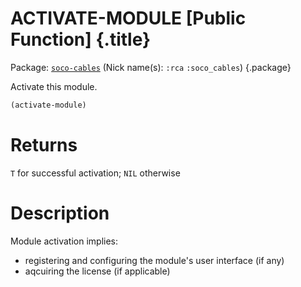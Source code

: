# ACTIVATE-MODULE [Public Function] {.title}

Package: [`soco-cables`](SOCO-CABLES.pkg.md) (Nick name(s): `:rca` `:soco_cables`) {.package}

Activate this module.

``` lisp
(activate-module)
```

# Returns

`T` for successful activation; `NIL` otherwise

# Description

Module activation implies:
* registering and configuring the module's user interface (if any)
* aqcuiring the license (if applicable)
